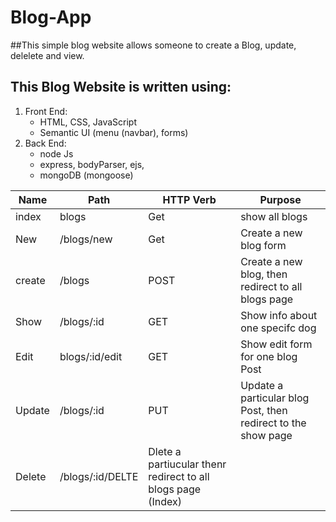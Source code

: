 # Blog-App

##This simple blog website allows someone to create a Blog, update, delelete and view.
## This Blog Website is written using:
1. Front End:
    * HTML, CSS, JavaScript
    * Semantic UI (menu (navbar), forms)
2. Back End:
    * node Js
    * express, bodyParser, ejs, 
    * mongoDB (mongoose)

| Name    |     Path   |     HTTP Verb   |    Purpose|
|---------|------------|-----------------|-----------|
|index|blogs|Get|show all blogs
|New | /blogs/new | Get | Create a new blog form
|create|/blogs|POST|Create a new blog, then redirect to all blogs page|
|Show |/blogs/:id|GET|Show info about one specifc dog|
|Edit|blogs/:id/edit|GET|Show edit form for one blog Post|
|Update|/blogs/:id|PUT|Update a particular blog Post, then redirect to the show page|
|Delete|/blogs/:id/DELTE|Dlete a partiucular thenr redirect to all blogs page (Index)|

